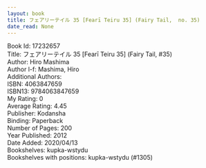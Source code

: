 ```yaml
---
layout: book
title: フェアリーテイル 35 [Fearī Teiru 35] (Fairy Tail,  no. 35)
date_read: None
---
```


Book Id: 17232657<br />
Title: フェアリーテイル 35 [Fearī Teiru 35] (Fairy Tail, #35)<br />
Author: Hiro Mashima<br />
Author l-f: Mashima, Hiro<br />
Additional Authors: <br />
ISBN: 4063847659<br />
ISBN13: 9784063847659<br />
My Rating: 0<br />
Average Rating: 4.45<br />
Publisher: Kodansha<br />
Binding: Paperback<br />
Number of Pages: 200<br />
Year Published: 2012<br />
Date Added: 2020/04/13<br />
Bookshelves: kupka-wstydu<br />
Bookshelves with positions: kupka-wstydu (#1305)<br />

